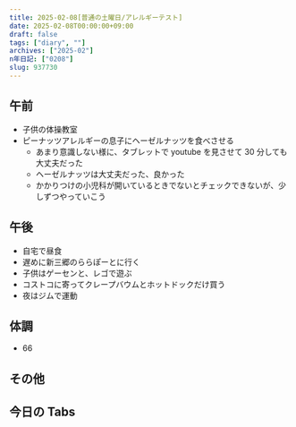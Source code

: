 ```yaml
---
title: 2025-02-08[普通の土曜日/アレルギーテスト]
date: 2025-02-08T00:00:00+09:00
draft: false
tags: ["diary", ""]
archives: ["2025-02"]
n年日記: ["0208"]
slug: 937730
---
```


## 午前

- 子供の体操教室
- ピーナッツアレルギーの息子にヘーゼルナッツを食べさせる
  - あまり意識しない様に、タブレットで youtube を見させて 30 分しても大丈夫だった
  - ヘーゼルナッツは大丈夫だった、良かった
  - かかりつけの小児科が開いているときでないとチェックできないが、少しずつやっていこう

## 午後

- 自宅で昼食
- 遅めに新三郷のららぽーとに行く
- 子供はゲーセンと、レゴで遊ぶ
- コストコに寄ってクレープバウムとホットドックだけ買う
- 夜はジムで運動

## 体調

- 66

## その他

## 今日の Tabs

